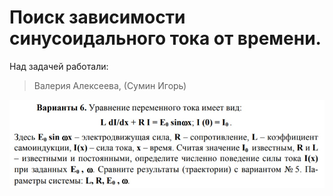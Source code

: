 Поиск зависимости синусоидального тока от времени.
========

Над задачей работали:
> Валерия Алексеева, (Сумин Игорь)

![Условие задачи](./lera.jpg)